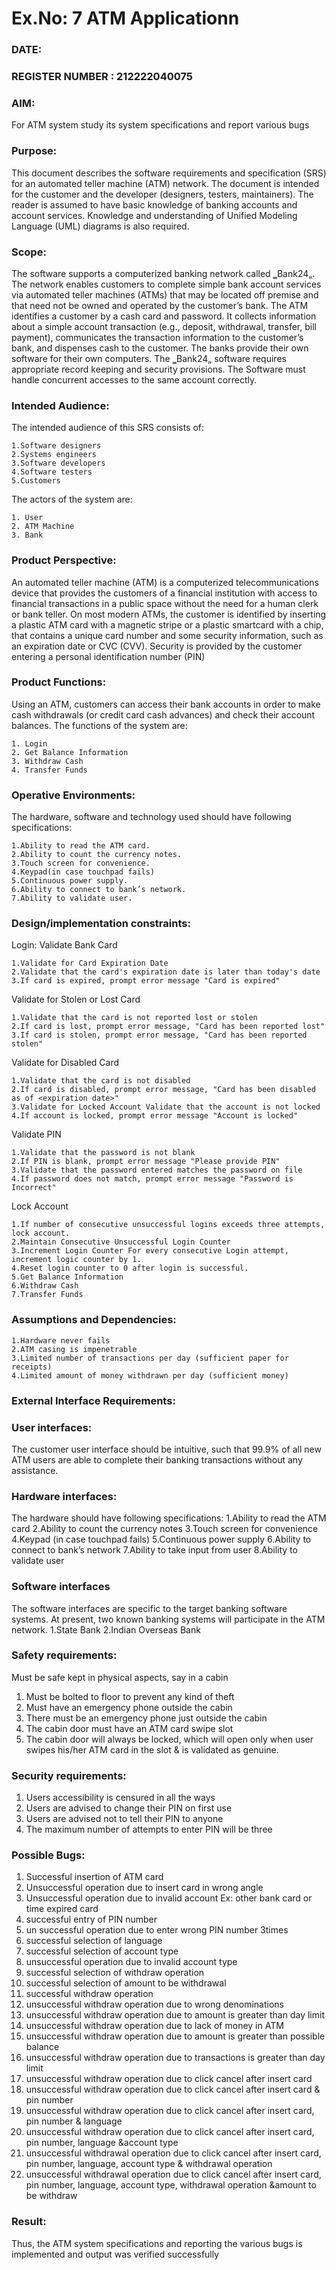 # Ex.No: 7  ATM Applicationn
### DATE:                                                                            
### REGISTER NUMBER : 212222040075
### AIM: 

For ATM system study its system specifications and report various bugs

### Purpose:
    
This document describes the software requirements and specification (SRS) for an automated teller machine (ATM) network. The document is intended for the customer and the developer (designers, testers, maintainers). The reader is assumed to have basic knowledge of banking accounts and account services. Knowledge and understanding of Unified Modeling Language (UML) diagrams is also required.

### Scope:
The software supports a computerized banking network called ‗Bank24„. The network enables customers to complete simple bank account services via automated teller machines (ATMs) that may be located off premise and that need not be owned and operated by the customer’s bank. The ATM identifies a customer by a cash card and password. It collects information about a simple account transaction (e.g., deposit, withdrawal, transfer, bill payment), communicates the transaction information to the customer’s bank, and dispenses cash to the customer. The banks provide their own software for their own computers. The ‗Bank24„ software requires appropriate record keeping and security provisions. The Software must handle concurrent accesses to the same account correctly.

### Intended Audience:
The intended audience of this SRS consists of: 
    
    1.Software designers 
    2.Systems engineers 
    3.Software developers 
    4.Software testers 
    5.Customers 

The actors of the system are: 
    
    1. User 
    2. ATM Machine 
    3. Bank

### Product Perspective:
  An automated teller machine (ATM) is a computerized telecommunications device that provides the customers of a financial institution with access to financial transactions in a public space without the need for a human clerk or bank teller. On most modern ATMs, the customer is identified by inserting a plastic ATM card with a magnetic stripe or a plastic smartcard with a chip, that contains a unique card number and some security information, such as an expiration date or CVC (CVV). Security is provided by the customer entering a personal identification number (PIN)

### Product Functions:
  Using an ATM, customers can access their bank accounts in order to make cash withdrawals (or credit card cash advances) and check their account balances. The functions of the system are: 

    1. Login 
    2. Get Balance Information 
    3. Withdraw Cash 
    4. Transfer Funds

### Operative Environments:
The hardware, software and technology used should have following specifications:

    1.Ability to read the ATM card. 
    2.Ability to count the currency notes. 
    3.Touch screen for convenience. 
    4.Keypad(in case touchpad fails) 
    5.Continuous power supply. 
    6.Ability to connect to bank’s network. 
    7.Ability to validate user.

### Design/implementation constraints: 
Login: 
Validate Bank Card 

    1.Validate for Card Expiration Date 
    2.Validate that the card's expiration date is later than today's date 
    3.If card is expired, prompt error message "Card is expired" 

Validate for Stolen or Lost Card 

    1.Validate that the card is not reported lost or stolen 
    2.If card is lost, prompt error message, "Card has been reported lost" 
    3.If card is stolen, prompt error message, "Card has been reported stolen" 

Validate for Disabled Card 

    1.Validate that the card is not disabled 
    2.If card is disabled, prompt error message, "Card has been disabled as of <expiration date>" 
    3.Validate for Locked Account Validate that the account is not locked 
    4.If account is locked, prompt error message "Account is locked" 

Validate PIN 
    
    1.Validate that the password is not blank 
    2.If PIN is blank, prompt error message "Please provide PIN" 
    3.Validate that the password entered matches the password on file 
    4.If password does not match, prompt error message "Password is Incorrect" 

Lock Account 

    1.If number of consecutive unsuccessful logins exceeds three attempts, lock account. 
    2.Maintain Consecutive Unsuccessful Login Counter 
    3.Increment Login Counter For every consecutive Login attempt, increment logic counter by 1. 
    4.Reset login counter to 0 after login is successful. 
    5.Get Balance Information 
    6.Withdraw Cash 
    7.Transfer Funds

### Assumptions and Dependencies: 

    1.Hardware never fails 
    2.ATM casing is impenetrable 
    3.Limited number of transactions per day (sufficient paper for receipts) 
    4.Limited amount of money withdrawn per day (sufficient money) 

### External Interface Requirements:

### User interfaces: 
The customer user interface should be intuitive, such that 99.9% of all new ATM users are able to complete their banking transactions without any assistance. 

### Hardware interfaces: 
The hardware should have following specifications: 
  1.Ability to read the ATM card 
  2.Ability to count the currency notes 
  3.Touch screen for convenience 
  4.Keypad (in case touchpad fails) 
  5.Continuous power supply 
  6.Ability to connect to bank’s network 
  7.Ability to take input from user 
  8.Ability to validate user 

### Software interfaces 
The software interfaces are specific to the target banking software systems. At present, two known banking systems will participate in the ATM network. 
  1.State Bank 
  2.Indian Overseas Bank 

### Safety requirements: 
Must be safe kept in physical aspects, say in a cabin 
  1. Must be bolted to floor to prevent any kind of theft 
  2. Must have an emergency phone outside the cabin 
  3. There must be an emergency phone just outside the cabin 
  4. The cabin door must have an ATM card swipe slot 
  5. The cabin door will always be locked, which will open only when user swipes his/her ATM card in the slot & is validated as genuine.

### Security requirements: 
  1. Users accessibility is censured in all the ways 
  2. Users are advised to change their PIN on first use 
  3. Users are advised not to tell their PIN to anyone 
  4. The maximum number of attempts to enter PIN will be three

### Possible Bugs:

1. Successful insertion of ATM card
2. Unsuccessful operation due to insert card in wrong angle
3. Unsuccessful operation due to invalid account Ex: other bank card or time expired card
4. successful entry of PIN number
5. un successful operation due to enter wrong PIN number 3times
6. successful selection of language
7. successful selection of account type
8. unsuccessful operation due to invalid account type
9. successful selection of withdraw operation
10. successful selection of amount to be withdrawal
11. successful withdraw operation
12. unsuccessful withdraw operation due to wrong denominations 
13. unsuccessful withdraw operation due to amount is greater than day limit 
14. unsuccessful withdraw operation due to lack of money in ATM 
15. unsuccessful withdraw operation due to amount is greater than possible balance 
16. unsuccessful withdraw operation due to transactions is greater than day limit 
17. unsuccessful withdraw operation due to click cancel after insert card 
18. unsuccessful withdraw operation due to click cancel after insert card & pin number 
19. unsuccessful withdraw operation due to click cancel after insert card, pin number & language 
20. unsuccessful withdraw operation due to click cancel after insert card, pin number, language 
&account type 
21. unsuccessful withdrawal operation due to click cancel after insert card, pin number, language, 
account type & withdrawal operation 
22. unsuccessful withdrawal operation due to click cancel after insert card, pin number, language, 
account type, withdrawal operation &amount to be withdraw

### Result:
Thus, the ATM system specifications and reporting the various bugs is implemented and output was verified successfully

